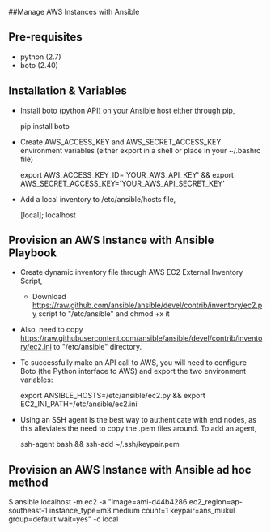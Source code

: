 ##Manage AWS Instances with Ansible

Pre-requisites
--------------

- python (2.7)
- boto (2.40)

Installation & Variables
------------------------

* Install boto (python API) on your Ansible host either through pip,

   pip install boto

* Create AWS_ACCESS_KEY and AWS_SECRET_ACCESS_KEY environment variables (either export in a shell or place in your ~/.bashrc file)

   export AWS_ACCESS_KEY_ID='YOUR_AWS_API_KEY' && export AWS_SECRET_ACCESS_KEY='YOUR_AWS_API_SECRET_KEY'

* Add a local inventory to /etc/ansible/hosts file,

   [local];
   localhost

Provision an AWS Instance with Ansible Playbook
-----------------------------------------------

* Create dynamic inventory file through AWS EC2 External Inventory Script, 

   - Download https://raw.github.com/ansible/ansible/devel/contrib/inventory/ec2.py script to "/etc/ansible" and chmod +x it

* Also, need to copy https://raw.githubusercontent.com/ansible/ansible/devel/contrib/inventory/ec2.ini to "/etc/ansible" directory. 

* To successfully make an API call to AWS, you will need to configure Boto (the Python interface to AWS) and export the two environment variables:

    export ANSIBLE_HOSTS=/etc/ansible/ec2.py && export EC2_INI_PATH=/etc/ansible/ec2.ini 

* Using an SSH agent is the best way to authenticate with end nodes, as this alleviates the need to copy the .pem files around. To add an agent,

    ssh-agent bash && ssh-add ~/.ssh/keypair.pem 

Provision an AWS Instance with Ansible ad hoc method
----------------------------------------------------

$ ansible localhost -m ec2 -a "image=ami-d44b4286 ec2_region=ap-southeast-1 instance_type=m3.medium count=1 keypair=ans_mukul group=default wait=yes" -c local
